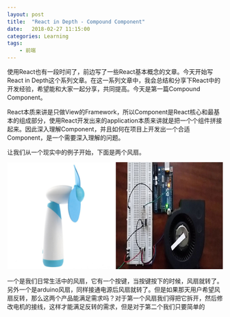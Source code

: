 ```yaml
---
layout: post
title:  "React in Depth - Compound Component"
date:   2018-02-27 11:15:00
categories: Learning
tags:
    - 前端
---
```


使用React也有一段时间了，前边写了一些React基本概念的文章。今天开始写React in Depth这个系列文章。在这一系列文章中，我会总结和分享下React中的开发经验，希望能和大家一起分享，共同提高。今天是第一篇Compound Component。

React本质来讲是只做View的Framework，所以Component是React核心和最基本的组成部分，使用React开发出来的application本质来讲就是把一个个组件拼接起来。因此深入理解Component，并且如何在项目上开发出一个合适Component，是一个需要深入理解的问题。

让我们从一个现实中的例子开始，下面是两个风扇。

<div style="text-align:center">
    <img src="/resources/img/fan-1.jpg" style="display:inline-block; width:250px; height:250px">
    <img src="/resources/img/fan-3.jpg" style="display:inline-block; width:250px; height:250px">
</div>

一个是我们日常生活中的风扇，它有一个按键，当按键按下的时候，风扇就转了。另外一个是arduino风扇，同样接通电源后风扇就转了。但是如果那天用户希望风扇反转，那么这两个产品能满足需求吗？对于第一个风扇我们得把它拆开，然后修改电机的接线，这样才能满足反转的需求，但是对于第二个我们只要简单的